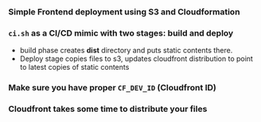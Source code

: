 ### Simple Frontend deployment using S3 and Cloudformation
### `ci.sh` as a CI/CD mimic with two stages: build and deploy
- build phase creates **dist** directory and puts static contents there.
- Deploy stage copies files to s3, updates cloudfront distribution to point to latest copies of static contents
### Make sure you have proper `CF_DEV_ID` (Cloudfront ID)
### Cloudfront takes some time to distribute your files
